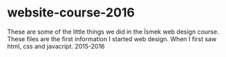 # website-course-2016

These are some of the little things we did in the İsmek web design course. These files are the first information I started web design. When I first saw html, css and javacript. 2015-2016
